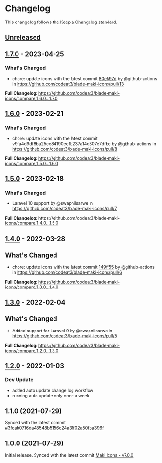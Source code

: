# Changelog

This changelog follows [the Keep a Changelog standard](https://keepachangelog.com).

## [Unreleased](https://github.com/codeat3/blade-maki-icons/compare/1.7.0...HEAD)

## [1.7.0](https://github.com/codeat3/blade-maki-icons/compare/1.6.0...1.7.0) - 2023-04-25

### What's Changed

- chore: update icons with the latest commit [80e597d](https://github.com/mapbox/maki/commit/80e597d7c7c2f15f2c0e7bb825f10c4ed67bc6bb) by @github-actions in https://github.com/codeat3/blade-maki-icons/pull/13

**Full Changelog**: https://github.com/codeat3/blade-maki-icons/compare/1.6.0...1.7.0

## [1.6.0](https://github.com/codeat3/blade-maki-icons/compare/1.5.0...1.6.0) - 2023-02-21

### What's Changed

- chore: update icons with the latest commit v9fa4d9df8ba25ce84190ecfb237a14d807e7dfbc by @github-actions in https://github.com/codeat3/blade-maki-icons/pull/8

**Full Changelog**: https://github.com/codeat3/blade-maki-icons/compare/1.5.0...1.6.0

## [1.5.0](https://github.com/codeat3/blade-maki-icons/compare/1.4.0...1.5.0) - 2023-02-18

### What's Changed

- Laravel 10 support by @swapnilsarwe in https://github.com/codeat3/blade-maki-icons/pull/7

**Full Changelog**: https://github.com/codeat3/blade-maki-icons/compare/1.4.0...1.5.0

## [1.4.0](https://github.com/codeat3/blade-maki-icons/compare/1.3.0...1.4.0) - 2022-03-28

## What's Changed

- chore: update icons with the latest commit [149ff55](https://github.com/mapbox/maki/commit/149ff55cb95a19072a473df3ab0997e5223f4798) by @github-actions in https://github.com/codeat3/blade-maki-icons/pull/6

**Full Changelog**: https://github.com/codeat3/blade-maki-icons/compare/1.3.0...1.4.0

## [1.3.0](https://github.com/codeat3/blade-maki-icons/compare/1.2.0...1.3.0) - 2022-02-04

## What's Changed

- Added support for Laravel 9 by @swapnilsarwe in https://github.com/codeat3/blade-maki-icons/pull/5

**Full Changelog**: https://github.com/codeat3/blade-maki-icons/compare/1.2.0...1.3.0

## [1.2.0](https://github.com/codeat3/blade-maki-icons/compare/1.1.0...1.2.0) - 2022-01-03

### Dev Update

- added auto update change log workflow
- running auto update only once a week

## 1.1.0 (2021-07-29)

Synced with the latest commit [#3fcab0716da48548b5156c24a3ff02a50fba396f](https://github.com/mapbox/maki/commit/3fcab0716da48548b5156c24a3ff02a50fba396f)

## 1.0.0 (2021-07-29)

Initial release.
Synced with the latest commit [Maki Icons - v7.0.0](https://github.com/mapbox/maki/releases/tag/v7.0.0)
